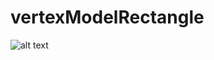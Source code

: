 # vertexModelRectangle

![alt text](https://github.com/HiBandan/vertexModel-Static/blob/main/logo/vertexModel-3.0.png)
